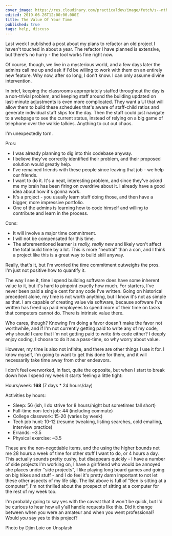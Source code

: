 ```yaml
---
cover_image: https://res.cloudinary.com/practicaldev/image/fetch/s--ntbK0tBl--/c_imagga_scale,f_auto,fl_progressive,h_420,q_auto,w_1000/https://thepracticaldev.s3.amazonaws.com/i/6zimvou9gmn8fyaj2lci.jpg
edited: 2019-06-26T12:00:00.000Z
title: The Value Of Your Time
published: true
tags: help, discuss
---
```

Last week I published a post about my plans to refactor an old project I haven't touched in about a year.  The refactor I have planned is extensive, but there's no hurry - the tool works fine right now.

Of course, though, we live in a mysterious world, and a few days later the admins call me up and ask if I'd be willing to work with them on an entirely new feature.  Why now, after so long, I don't know.  I can only assume divine intervention.

In brief, keeping the classrooms appropriately staffed throughout the day is a non-trivial problem, and keeping staff around the building updated on last-minute adjustments is even more complicated.  They want a UI that will allow them to build these schedules that's aware of staff-child ratios and generate individual staff slips for the day.  Then the staff could just navigate to a webpage to see the current status, instead of relying on a big game of telephone over the walkie talkies.  Anything to cut out chaos.

I'm unexpectedly torn.

Pros:

* I was already planning to dig into this codebase anyway.
* I believe they've correctly identified their problem, and their proposed solution would greatly help.
* I've remained friends with these people since leaving that job - we help our friends.
* I want to do it.  It's a neat, interesting problem, and since they've asked me my brain has been firing on overdrive about it.  I already have a good idea about how it's gonna work.
* It's a project - you usually learn stuff doing those, and then have a bigger, more impressive portfolio.
* One of the admins is learning how to code himself and willing to contribute and learn in the process.

Cons:

* It will involve a major time commitment.
* I will not be compensated for this time.
* The aforementioned learner is *really, really new* and likely won't affect the total build time by a lot.  This is more "neutral" than a con, and I think a project like this is a great way to build skill anyway.

Really, that's it, but I'm worried the time commitment outweighs the pros.  I'm just not positive how to quantify it.

The way I see it, time I spend building software does have some inherent value to it, but it's hard to pinpoint exactly how much.  For starters, I've never been paid a single cent for any code I've written.  Going on historical precedent alone, my time is not worth anything, but I know it's not as simple as that.  I am capable of creating value via software, because software I've written has freed up paid employees to spend more of their time on tasks that computers cannot do.  There is intrinsic value there.

Who cares, though?  Knowing I'm doing a favor doesn't make the favor not worthwhile, and if I'm not currently getting paid to write any of my code, why should I care that I'm not getting paid to write *this* code either?  I deeply enjoy coding, I choose to do it as a pass-time, so why worry about value.

However, my time is also not infinite, and there are other things I use it for.  I know myself, I'm going to want to get this done for them, and it will necessarily take time away from other endeavors.

I don't feel overworked, in fact, quite the opposite, but when I start to break down how I spend my week it starts feeling a little tight:

Hours/week: **168** (7 days * 24 hours/day)

Activities by hours:

* Sleep: 56 (ish, I do strive for 8 hours/night but sometimes fall short)
* Full-time non-tech job: 44 (including commute)
* College classwork: 15-20 (varies by week)
* Tech job hunt: 10-12 (resume tweaking, listing searches, cold emailing, interview practice)
* Errands: ~3.5
* Physical exercise: ~3.5

These are the non-negotiable items, and the using the higher bounds net me 28 hours a week of time for other stuff I want to do, or 4 hours a day.  This actually sounds pretty cushy, but disappears quickly - I have a number of side projects I'm working on, I have a girlfriend who would be annoyed she places under "side projects", I like playing long board games and going on big hikes and stuff - and I do feel it's pretty damn important to not let these other aspects of my life slip.  The list above is full of "Ben is sitting at a computer", I'm not thrilled about the prospect of sitting at a computer for the rest of my week too.

I'm probably going to say yes with the caveat that it won't be quick, but I'd be curious to hear how all y'all handle requests like this.  Did it change between when you were an amateur and when you went professional?  Would *you* say yes to this project?

Photo by Djim Loic on Unsplash
